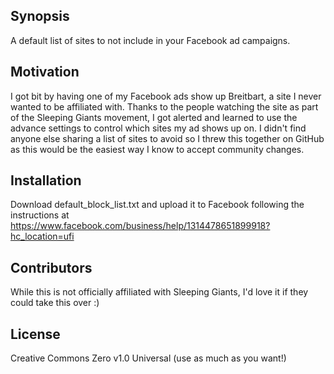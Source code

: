 ## Synopsis

A default list of sites to not include in your Facebook ad campaigns.

## Motivation

I got bit by having one of my Facebook ads show up Breitbart, a site I never wanted to be affiliated with. Thanks to the people watching the site as part of the Sleeping Giants movement, I got alerted and learned to use the advance settings to control which sites my ad shows up on.  I didn't find anyone else sharing a list of sites to avoid so I threw this together on GitHub as this would be the easiest way I know to accept community changes.

## Installation

Download default_block_list.txt and upload it to Facebook following the instructions at https://www.facebook.com/business/help/1314478651899918?hc_location=ufi

## Contributors

While this is not officially affiliated with Sleeping Giants, I'd love it if they could take this over :)

## License

Creative Commons Zero v1.0 Universal (use as much as you want!)